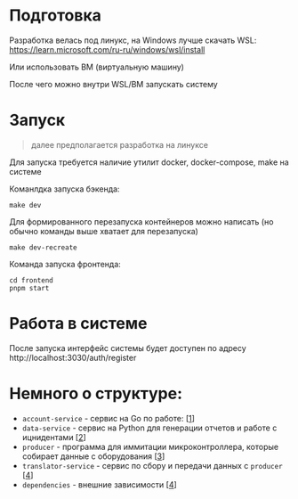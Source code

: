 # Подготовка
Разработка велась под линукс, на Windows лучше скачать WSL:
https://learn.microsoft.com/ru-ru/windows/wsl/install

Или использовать ВМ (виртуальную машину)

После чего можно внутри WSL/ВМ запускать систему
# Запуск
> далее предполагается разработка на линуксе

Для запуска требуется наличие утилит docker, docker-compose, make на системе

Команлдка запуска бэкенда:
```
make dev
```
Для формированного перезапуска контейнеров можно написать (но обычно команды выше хватает для перезапуска)
```
make dev-recreate
```

Команда запуска фронтенда:
```
cd frontend
pnpm start
```
# Работа в системе
После запуска интерфейс системы будет доступен по адресу http://localhost:3030/auth/register

# Немного о структуре:
* `account-service` - сервис на Go по работе: [[1](account-service/README.md)]
* `data-service` - сервис на Python для генерации отчетов и работе с ицнидентами [[2](data-service/README.md)]
* `producer` - программа для иммитации микроконтроллера, которые собирает данные с оборудования [[3](producer/README.md)]
* `translator-service` - сервис по сбору и передачи данных с `producer` [[4](translator-service/README.md)]
* `dependencies` - внешние зависимости [[4](dependencies/README.md)]

